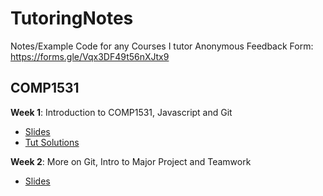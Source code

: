 # TutoringNotes
Notes/Example Code for any Courses I tutor
Anonymous Feedback Form: https://forms.gle/Vqx3DF49t56nXJtx9

## COMP1531
**Week 1**: Introduction to COMP1531, Javascript and Git
- [Slides](https://docs.google.com/presentation/d/1H75o59vi2RQFD-TC0LazM1qe3pUp1VrZ9etfOHqpSqQ/edit#slide=id.g4dfce81f19_0_45)
- [Tut Solutions](./COMP1531/Tut01/)

**Week 2**: More on Git, Intro to Major Project and Teamwork
- [Slides](https://docs.google.com/presentation/d/199sZPhSe6UxxhcfExzMRp-zat2YwpDTLqVXr3c738Ew/edit#slide=id.g4dfce81f19_0_45)

